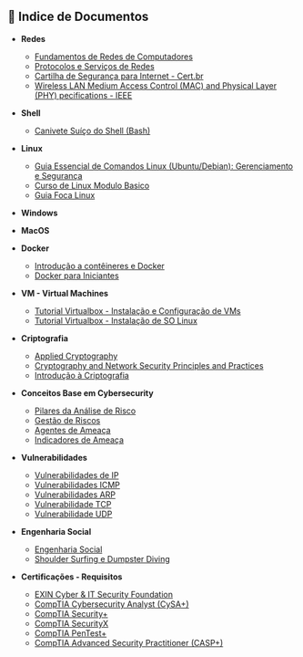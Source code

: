 ## 📂 Indice de Documentos

- **Redes**
  * [Fundamentos de Redes de Computadores](https://mediacdns3.ulife.com.br/PAT/Upload/1777748/4088998/images/2a37d90ae9a05ae253846e4599ff2d81.pdf)
  * [Protocolos e Serviços de Redes](https://redeetec.mec.gov.br/images/stories/pdf/eixo_infor_comun/tec_inf/081112_protserv_redes.pdf)
  * [Cartilha de Segurança para Internet - Cert.br](https://www.inf.ufsc.br/~bosco.sobral/ensino/ine5680/material-seg-redes/cartilha-08-malware.pdf)
  * [Wireless LAN Medium Access Control (MAC) and Physical Layer (PHY) pecifications - IEEE](https://www.inf.ufsc.br/~bosco.sobral/ensino/ine5377/802.11g-2003.pdf)

- **Shell**
  - [Canivete Suíço do Shell (Bash)](https://aurelio.net/shell/canivete/)

- **Linux**
  * [Guia Essencial de Comandos Linux (Ubuntu/Debian): Gerenciamento e Segurança](./Comandos_linux.md)
  * [Curso de Linux Modulo Basico](https://www.linux.ime.usp.br/~albasalo/Apostila/apostila.pdf)
  * [Guia Foca Linux](https://www.guiafoca.org/)

- **Windows**

- **MacOS**

- **Docker**
  - [Introdução a contêineres e Docker](https://learn.microsoft.com/pt-br/dotnet/architecture/microservices/container-docker-introduction/)
  - [Docker para Iniciantes](https://docker-curriculum.com/)

- **VM - Virtual Machines**
  - [Tutorial Virtualbox - Instalação e Configuração de VMs](https://docente.ifrn.edu.br/thiagodutra/disciplinas/materiais/instalacao-e-configuracao-de-servidores-tii/Tutorial%20-%20VirtualBox%20-VM.pdf)
  - [Tutorial Virtualbox - Instalação de SO Linux](https://docentes.ifrn.edu.br/thiagodutra/disciplinas/materiais/instalacao-e-configuracao-de-servidores-tii/Tutorial%20-%20VirtualBox%20-SO%20Linux.pdf)

- **Criptografia**
  - [Applied Cryptography](https://www.inf.ufsc.br/~bosco.sobral/ensino/ine5680/material-cripto-seg/2014-1/cryptoBruceSchneier.pdf)
  - [Cryptography and Network Security Principles and Practices](https://www.inf.ufsc.br/~bosco.sobral/ensino/ine5680/material-cripto-seg/2014-1/Stallings/Stallings_Cryptography_and_Network_Security.pdf)
  - [Introdução à Criptografia](https://www.inf.ufsc.br/~bosco.sobral/ensino/ine5680/material-cripto-seg/2014-2/certificacao-digital.pdf)

- **Conceitos Base em Cybersecurity**
  - [Pilares da Análise de Risco](./pilares-da-analise-de-risco.md)
  - [Gestão de Riscos](./gestao-de-riscos.md)
  - [Agentes de Ameaça](./agentes-de-ameaça.md)
  - [Indicadores de Ameaça](./indicadores-de-ameaca.md)

- **Vulnerabilidades**
  - [Vulnerabilidades de IP](./vulnerabilidades-ip.md)
  - [Vulnerabilidades ICMP](./ataques-icmp.md)
  - [Vulnerabilidades ARP](./ataques-protocolo-arp.md)
  - [Vulnerabilidade TCP](./vulnerabilidades-tcp.md)
  - [Vulnerabilidade UDP](./vulnerabilidade-udp.md)

- **Engenharia Social**
  - [Engenharia Social](./engenharia_social.md)
  - [Shoulder Surfing e Dumpster Diving](./shoulder_surfing_e_dumpster_diving.md)

- **Certificações - Requisitos**
  - [EXIN Cyber & IT Security Foundation](https://dam.exin.com/api/&request=asset.permadownload&id=376&type=this&token=57674ec538288c8b2a9af64caa402073)
  - [CompTIA Cybersecurity Analyst (CySA+)](https://lecbyo.files.cmp.optimizely.com/download/492916babbba11ef8d1d9a32c8c5b2ab)
  - [CompTIA Security+](https://lecbyo.files.cmp.optimizely.com/download/9176e852bbba11efa3869a32c8c5b2ab)
  - [CompTIA SecurityX](https://lecbyo.files.cmp.optimizely.com/download/35cf5f02b73211efa0ca8e42e80f1a8f)
  - [CompTIA PenTest+](https://lecbyo.files.cmp.optimizely.com/download/1e8cf0febef111efb260822b03028498)
  - [CompTIA Advanced Security Practitioner (CASP+)](https://lecbyo.files.cmp.optimizely.com/download/1ca2284abef111ef808db6dd7849a8fd)